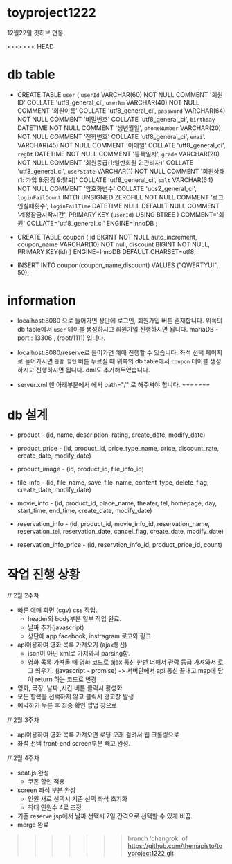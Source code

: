 # toyproject1222
12월22일 깃허브 연동

<<<<<<< HEAD
# db table

* CREATE TABLE `user` (
   `userId` VARCHAR(60) NOT NULL COMMENT '회원ID' COLLATE 'utf8_general_ci',
   `userNm` VARCHAR(40) NOT NULL COMMENT '회원이름' COLLATE 'utf8_general_ci',
   `password` VARCHAR(64) NOT NULL COMMENT '비밀번호' COLLATE 'utf8_general_ci',
   `birthday` DATETIME NOT NULL COMMENT '생년월일',
   `phoneNumber` VARCHAR(20) NOT NULL COMMENT '전화번호' COLLATE 'utf8_general_ci',
   `email` VARCHAR(45) NOT NULL COMMENT '이메일' COLLATE 'utf8_general_ci',
   `regDt` DATETIME NOT NULL COMMENT '등록일자',
   `grade` VARCHAR(20) NOT NULL COMMENT '회원등급(1:일반회원 2:관리자)' COLLATE 'utf8_general_ci',
   `userState` VARCHAR(1) NOT NULL COMMENT '회원상태(1: 가입 8:잠김 9:탈퇴)' COLLATE 'utf8_general_ci',
   `salt` VARCHAR(64) NOT NULL COMMENT '암호화변수' COLLATE 'ucs2_general_ci',
   `loginFailCount` INT(1) UNSIGNED ZEROFILL NOT NULL COMMENT '로그인실패횟수',
   `loginFailTime` DATETIME NULL DEFAULT NULL COMMENT '계정잠금시작시간',
   PRIMARY KEY (`userId`) USING BTREE
)
COMMENT='회원'
COLLATE='utf8_general_ci'
ENGINE=InnoDB
;

* CREATE TABLE coupon (
	id BIGINT NOT NULL auto_increment,
	coupon_name VARCHAR(10) NOT null,
	discount BIGINT NOT NULL,
	PRIMARY KEY(id)
) ENGINE=InnoDB DEFAULT CHARSET=utf8;

* INSERT INTO coupon(coupon_name,discount) VALUES ("QWERTYUI", 50);

# information

* localhost:8080 으로 들어가면 상단에 로그인, 회원가입 버튼 존재합니다. 위쪽의 db table에서 `user` 테이블 생성하시고 회원가입 진행하시면 됩니다.
mariaDB - port : 13306 , (root/1111) 입니다.

* localhost:8080/reserve로 들어가면 예매 진행할 수 있습니다.
좌석 선택 페이지로 들어가시면 `관람 할인` 버튼 누르실 때 위쪽의 db table에서 `coupon` 테이블 생성하시고 진행하시면 됩니다. dml도 추가해두었습니다.
* server.xml 맨 아래부분에서 <Context> 에서 path="/" 로 해주셔야 합니다.
=======
# db 설계

* product - (id, name, description, rating, create_date, modify_date)
* product_price - (id, product_id, price_type_name, price, discount_rate, create_date, modify_date)
* product_image - (id, product_id, file_info_id)

* file_info - (id, file_name, save_file_name, content_type, delete_flag, create_date, modify_date)


* movie_info - (id, product_id, place_name, theater, tel, homepage, day, start_time, end_time, create_date, modify_date)

* reservation_info - (id, product_id, movie_info_id, reservation_name, reservation_tel, reservation_date, cancel_flag, create_date, modify_date)
* reservation_info_price - (id, reservtion_info_id, product_price_id, count)



# 작업 진행 상황

// 2월 2주차
* 빠른 예매 화면 (cgv) css 작업.
  - header와 body부분 일부 작업 완료.
  - 날짜 추가(javascript)
  - 상단에 app facebook, instragram 로고와 링크
* api이용하여 영화 목록 가져오기 (ajax통신)
  - json이 아닌 xml로 가져와서 parsing함.
  - 영화 목록 가져올 때 영화 코드로 ajax 통신 한번 더해서 관람 등급 가져와서 로그 띄우기. (javascript - promise)
  -> 서버단에서 api 통신 끝내고 map에 담아 return 하는 코드로 변경
* 영화, 극장, 날짜 ,시간 버튼 클릭시 활성화
* 모든 항목을 선택하지 않고 클릭시 경고창 발생
* 예약하기 누른 후 최종 확인 팝업 창으로 

// 2월 3주차
* api이용하여 영화 목록 가져오면 로딩 오래 걸려서 웹 크롤링으로 
* 좌석 선택 front-end screen부분 빼고 완성.

// 2월 4주차
* seat.js 완성
  - 쿠폰 할인 적용 
* screen 좌석 부분 완성
  - 인원 새로 선택시 기존 선택 좌석 초기화
  - 최대 인원수 4로 조정
* 기존 reserve.jsp에서 날짜 선택시 7일 간격으로 선택할 수 있게 바꿈.
* merge 완료
>>>>>>> branch 'changrok' of https://github.com/themapisto/toyproject1222.git
